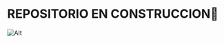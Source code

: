 # REPOSITORIO EN CONSTRUCCION👋
![Alt](https://encrypted-tbn0.gstatic.com/images?q=tbn:ANd9GcTzVj5vKjDyUmRQ1V2WTEj4JtZW16M3HA9L-Q&usqp=CAU)
<!--
**JoseCabrera7/JoseCabrera7** is a ✨ _special_ ✨ repository because its `README.md` (this file) appears on your GitHub profile.

Here are some ideas to get you started:

- 🔭 I’m currently working on ...
- 🌱 I’m currently learning ...
- 👯 I’m looking to collaborate on ...
- 🤔 I’m looking for help with ...
- 💬 Ask me about ...
- 📫 How to reach me: ...
- 😄 Pronouns: ...
- ⚡ Fun fact: ...
-->
